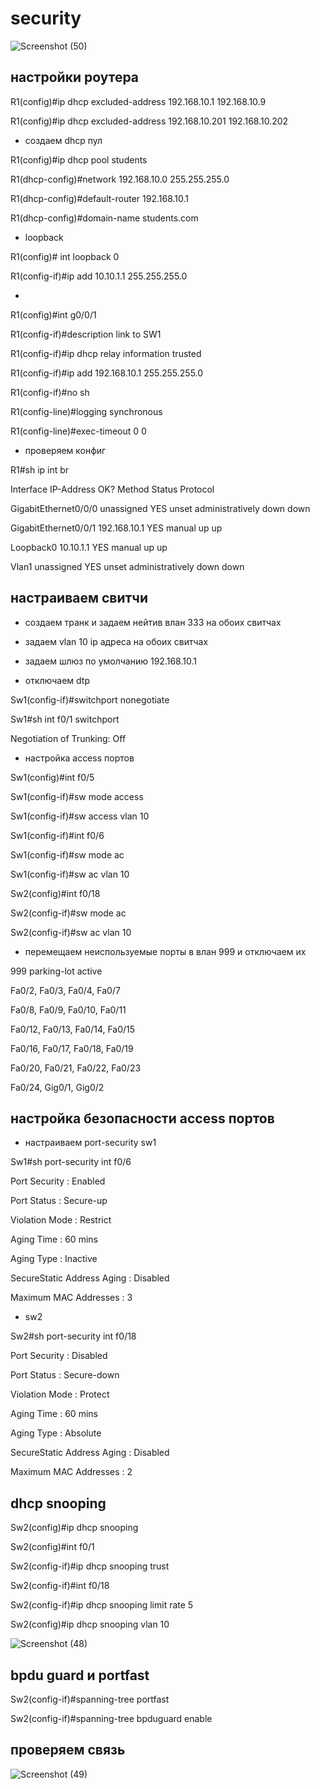 # security

![Screenshot (50)](https://user-images.githubusercontent.com/99132039/171043162-50ee47af-eb5d-4ce9-84dc-f1ed23f5814f.png)

## настройки роутера

R1(config)#ip dhcp excluded-address 192.168.10.1 192.168.10.9

R1(config)#ip dhcp excluded-address 192.168.10.201 192.168.10.202

- создаем dhcp пул

R1(config)#ip dhcp pool students

R1(dhcp-config)#network 192.168.10.0 255.255.255.0

R1(dhcp-config)#default-router 192.168.10.1

R1(dhcp-config)#domain-name students.com

- loopback

R1(config)# int loopback 0

R1(config-if)#ip add 10.10.1.1 255.255.255.0

- 

R1(config)#int g0/0/1

R1(config-if)#description link to SW1

R1(config-if)#ip dhcp relay information trusted
	
R1(config-if)#ip add 192.168.10.1 255.255.255.0

R1(config-if)#no sh

R1(config-line)#logging synchronous

R1(config-line)#exec-timeout 0 0

- проверяем конфиг

R1#sh ip int br

Interface              IP-Address      OK? Method Status                Protocol 

GigabitEthernet0/0/0   unassigned      YES unset  administratively down down 

GigabitEthernet0/0/1   192.168.10.1    YES manual up                    up 

Loopback0              10.10.1.1       YES manual up                    up 

Vlan1                  unassigned      YES unset  administratively down down

## настраиваем свитчи

- создаем транк и задаем нейтив влан 333 на обоих свитчах

- задаем vlan 10 ip адреса на обоих свитчах

- задаем шлюз по умолчанию 192.168.10.1

- отключаем dtp

Sw1(config-if)#switchport nonegotiate 

Sw1#sh int f0/1 switchport

Negotiation of Trunking: Off

- настройка access портов

Sw1(config)#int f0/5

Sw1(config-if)#sw mode access 

Sw1(config-if)#sw access vlan 10

Sw1(config-if)#int f0/6

Sw1(config-if)#sw mode ac

Sw1(config-if)#sw ac vlan 10

Sw2(config)#int f0/18

Sw2(config-if)#sw mode ac

Sw2(config-if)#sw ac vlan 10

- перемещаем неиспользуемые порты в влан 999 и отключаем их

999  parking-lot                      active    

Fa0/2, Fa0/3, Fa0/4, Fa0/7

Fa0/8, Fa0/9, Fa0/10, Fa0/11

Fa0/12, Fa0/13, Fa0/14, Fa0/15

Fa0/16, Fa0/17, Fa0/18, Fa0/19

Fa0/20, Fa0/21, Fa0/22, Fa0/23
                                                
Fa0/24, Gig0/1, Gig0/2

## настройка безопасности access портов

- настраиваем port-security sw1

Sw1#sh port-security int f0/6

Port Security              : Enabled

Port Status                : Secure-up

Violation Mode             : Restrict

Aging Time                 : 60 mins

Aging Type                 : Inactive

SecureStatic Address Aging : Disabled

Maximum MAC Addresses      : 3

- sw2

Sw2#sh port-security int f0/18

Port Security              : Disabled

Port Status                : Secure-down

Violation Mode             : Protect

Aging Time                 : 60 mins

Aging Type                 : Absolute

SecureStatic Address Aging : Disabled

Maximum MAC Addresses      : 2

## dhcp snooping

Sw2(config)#ip dhcp snooping

Sw2(config)#int f0/1

Sw2(config-if)#ip dhcp snooping trust

Sw2(config-if)#int f0/18

Sw2(config-if)#ip dhcp snooping limit rate 5

Sw2(config)#ip dhcp snooping vlan 10

![Screenshot (48)](https://user-images.githubusercontent.com/99132039/171043196-df89b54b-9eb2-46e1-b92f-1dfcd98839a6.png)

## bpdu guard и portfast

Sw2(config-if)#spanning-tree portfast 

Sw2(config-if)#spanning-tree bpduguard enable

## проверяем связь

![Screenshot (49)](https://user-images.githubusercontent.com/99132039/171043172-057f245d-518d-4379-8094-251d47865b39.png)
